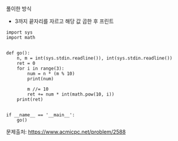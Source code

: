 풀이한 방식 
- 3까지 끝자리를 자르고 해당 값 곱한 후 프린트 
```python3
import sys
import math


def go():
    n, m = int(sys.stdin.readline()), int(sys.stdin.readline())
    ret = 0
    for i in range(3):
        num = n * (m % 10)
        print(num)

        m //= 10
        ret += num * int(math.pow(10, i))
    print(ret)


if __name__ == '__main__':
    go()

```
문제출처: https://www.acmicpc.net/problem/2588
